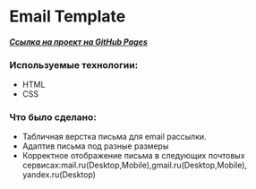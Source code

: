 # **Email Template**  

#### *[Ссылка на проект на GitHub Pages](https://konstantin-sinitsyn.github.io/HTML-Template/)*

### Используемые технологии:
* HTML
* CSS

### Что было сделано:
* Табличная верстка письма для email рассылки.
* Адаптив письма под разные размеры
* Корректное отображение письма в следующих почтовых сервисах:mail.ru(Desktop,Mobile),gmail.ru(Desktop,Mobile), yandex.ru(Desktop)
